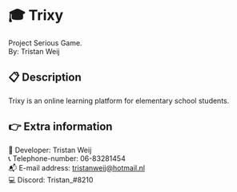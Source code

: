 # :mortar_board: Trixy
Project Serious Game. <br />
By: Tristan Weij

## :clipboard: Description
Trixy is an online learning platform for elementary school students.


## :point_right: Extra information

:mega: Developer: Tristan Weij <br />
:telephone_receiver: Telephone-number: 06-83281454 <br />
:mailbox_with_mail: E-mail address: tristanweij@hotmail.nl <br />
:computer: Discord: Tristan_#8210 <br />